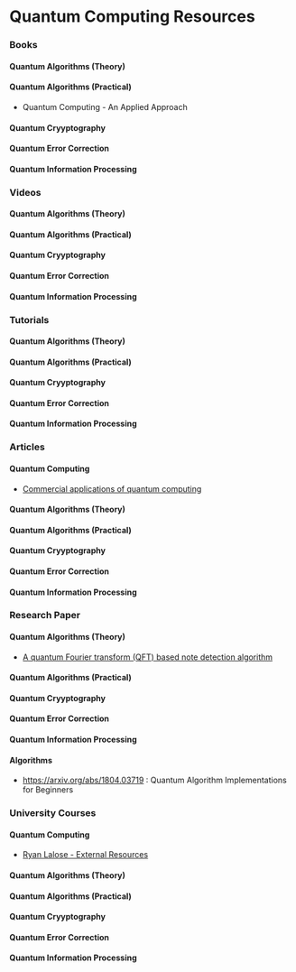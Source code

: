 # Quantum Computing Resources


### Books

#### Quantum Algorithms (Theory)


#### Quantum Algorithms (Practical)

- Quantum Computing - An Applied Approach


#### Quantum Cryyptography


#### Quantum Error Correction


#### Quantum Information Processing




### Videos

#### Quantum Algorithms (Theory)


#### Quantum Algorithms (Practical)


#### Quantum Cryyptography


#### Quantum Error Correction


#### Quantum Information Processing


### Tutorials

#### Quantum Algorithms (Theory)


#### Quantum Algorithms (Practical)


#### Quantum Cryyptography


#### Quantum Error Correction


#### Quantum Information Processing



### Articles

#### Quantum Computing
- [Commercial applications of quantum computing](https://epjquantumtechnology.springeropen.com/articles/10.1140/epjqt/s40507-021-00091-1)

#### Quantum Algorithms (Theory)


#### Quantum Algorithms (Practical)


#### Quantum Cryyptography


#### Quantum Error Correction


#### Quantum Information Processing



### Research Paper

#### Quantum Algorithms (Theory)

- [A quantum Fourier transform (QFT) based note detection algorithm](https://arxiv.org/abs/2204.11775)


#### Quantum Algorithms (Practical)


#### Quantum Cryyptography


#### Quantum Error Correction


#### Quantum Information Processing


#### Algorithms

- https://arxiv.org/abs/1804.03719 : Quantum Algorithm Implementations for Beginners

### University Courses

#### Quantum Computing

- [Ryan Lalose - External Resources](https://www.ryanlarose.com/external-resources.html)
#### Quantum Algorithms (Theory)


#### Quantum Algorithms (Practical)


#### Quantum Cryyptography


#### Quantum Error Correction


#### Quantum Information Processing

